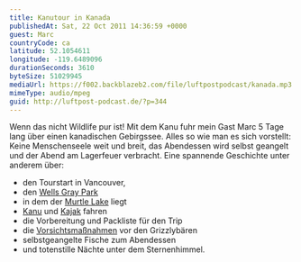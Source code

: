 ```yaml
---
title: Kanutour in Kanada
publishedAt: Sat, 22 Oct 2011 14:36:59 +0000
guest: Marc
countryCode: ca
latitude: 52.1054611
longitude: -119.6489096
durationSeconds: 3610
byteSize: 51029945
mediaUrl: https://f002.backblazeb2.com/file/luftpostpodcast/kanada.mp3
mimeType: audio/mpeg
guid: http://luftpost-podcast.de/?p=344
---
```


Wenn das nicht Wildlife pur ist! Mit dem Kanu fuhr mein Gast Marc 5 Tage lang über einen kanadischen Gebirgssee. Alles so wie man es sich vorstellt: Keine Menschenseele weit und breit, das Abendessen wird selbst geangelt und der Abend am Lagerfeuer verbracht. Eine spannende Geschichte unter anderem über:

- den Tourstart in Vancouver,
- den [Wells Gray Park](http://www.wellsgray.ca)
- in dem der [Murtle Lake](http://g.co/maps/sfepp) liegt
- [Kanu](http://de.wikipedia.org/wiki/Kanu) und [Kajak](http://de.wikipedia.org/wiki/Kajak) fahren
- die Vorbereitung und Packliste für den Trip
- die [Vorsichtsmaßnahmen](http://www.explorewellsgray.com/murtle.html) vor den Grizzlybären
- selbstgeangelte Fische zum Abendessen
- und totenstille Nächte unter dem Sternenhimmel.
